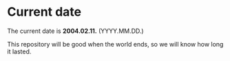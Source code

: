 # Current date

The current date is **2004.02.11.** (YYYY.MM.DD.)

This repository will be good when the world ends, so we will know how long it lasted.